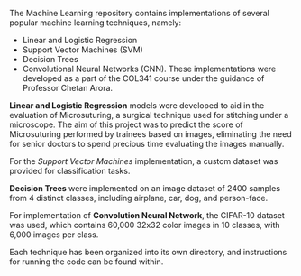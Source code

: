 The Machine Learning repository contains implementations of several popular machine learning techniques, namely:
 - Linear and Logistic Regression
 - Support Vector Machines (SVM)
 - Decision Trees
 - Convolutional Neural Networks (CNN). 
 These implementations were developed as a part of the COL341 course under the guidance of Professor Chetan Arora.

**Linear and Logistic Regression** models were developed to aid in the evaluation of Microsuturing, a surgical technique used for stitching under a microscope. The aim of this project was to predict the score of Microsuturing performed by trainees based on images, eliminating the need for senior doctors to spend precious time evaluating the images manually.

For the *Support Vector Machines* implementation, a custom dataset was provided for classification tasks. 

**Decision Trees** were implemented on an image dataset of 2400 samples from 4 distinct classes, including airplane, car, dog, and person-face. 

For implementation of **Convolution Neural Network**, the CIFAR-10 dataset was used, which contains 60,000 32x32 color images in 10 classes, with 6,000 images per class.

Each technique has been organized into its own directory, and instructions for running the code can be found within.
